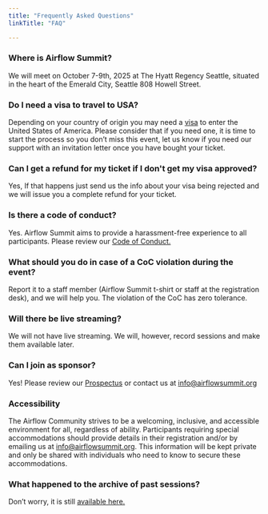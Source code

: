 ```yaml
---
title: "Frequently Asked Questions"
linkTitle: "FAQ"

---
```


### Where is Airflow Summit?

We will meet on October 7-9th, 2025 at The Hyatt Regency Seattle, situated in the heart of the Emerald City, Seattle 808 Howell Street.

### Do I need a visa to travel to USA?

Depending on your country of origin you may need a [visa](/visa-letter-request) to enter the United States of America. Please consider that if you need one, it is time to start the process so you don’t miss this event, let us know if you need our support with an invitation letter once you have bought your ticket.

### Can I get a refund for my ticket if I don't get my visa approved?

Yes, If that happens just send us the info about your visa being rejected and we will issue you a complete refund for your ticket.


### Is there a code of conduct?

Yes. Airflow Summit aims to provide a harassment-free experience to all participants. Please review our [Code of Conduct.](/coc)

### What should you do in case of a CoC violation during the event?

Report it to a staff member (Airflow Summit t-shirt or staff at the registration desk), and we will help you. The violation of the CoC has zero tolerance.

### Will there be live streaming?

We will not have live streaming. We will, however, record sessions and make them available later.

### Can I join as sponsor?
Yes! Please review our [Prospectus](/docs/airflowsummit2025-prospectus-v1.2.pdf) or contact us at info@airflowsummit.org

### Accessibility

The Airflow Community strives to be a welcoming, inclusive, and accessible environment for all, regardless of ability. Participants requiring special accommodations should provide details in their registration and/or by emailing us at info@airflowsummit.org. This information will be kept private and only be shared with individuals who need to know to secure these accommodations.

### What happened to the archive of past sessions?

Don’t worry, it is still [available here.](/sessions)

